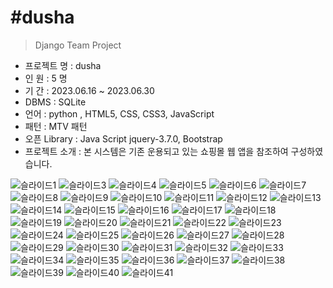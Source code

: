 #dusha
=========
> Django Team Project

- 프로젝트 명 : dusha <br>
- 인 원 : 5 명 <br>
- 기 간 : 2023.06.16 ~ 2023.06.30 <br>
- DBMS : SQLite <br>
- 언어 : python , HTML5, CSS, CSS3, JavaScript <br>
- 패턴 : MTV 패턴 <br>
- 오픈 Library : Java Script jquery-3.7.0, Bootstrap <br>
- 프로젝트 소개 : 본 시스템은 기존 운용되고 있는 쇼핑몰 웹 앱을 참조하여 구성하였습니다.<br>


![슬라이드1](https://github.com/KR-VICTOR-LEE/Django_project_dusha/assets/69022319/900c8500-5a02-4a9e-8f04-b802009ecc75)
![슬라이드3](https://github.com/KR-VICTOR-LEE/Django_project_dusha/assets/69022319/ead35328-f552-4384-890a-c51c1c57c95a)
![슬라이드4](https://github.com/KR-VICTOR-LEE/Django_project_dusha/assets/69022319/6e9cfa2c-9bbd-45de-869b-8228714fdfef)
![슬라이드5](https://github.com/KR-VICTOR-LEE/Django_project_dusha/assets/69022319/4b7e135a-026f-4b98-9bcb-8166ad9a6a37)
![슬라이드6](https://github.com/KR-VICTOR-LEE/Django_project_dusha/assets/69022319/b2deb944-d407-4e61-ad0e-5217d5c10e06)
![슬라이드7](https://github.com/KR-VICTOR-LEE/Django_project_dusha/assets/69022319/0fe28634-b752-478f-847e-66cd95d04884)
![슬라이드8](https://github.com/KR-VICTOR-LEE/Django_project_dusha/assets/69022319/499c9a3c-1177-4fc0-b67e-4790703fd7e4)
![슬라이드9](https://github.com/KR-VICTOR-LEE/Django_project_dusha/assets/69022319/c337d96e-221e-49a5-9e7c-dc2f750fbe57)
![슬라이드10](https://github.com/KR-VICTOR-LEE/Django_project_dusha/assets/69022319/5eb16d66-cf9f-4533-b23d-db2eff85079a)
![슬라이드11](https://github.com/KR-VICTOR-LEE/Django_project_dusha/assets/69022319/cf4e840e-80d8-45b0-b929-35174fb65248)
![슬라이드12](https://github.com/KR-VICTOR-LEE/Django_project_dusha/assets/69022319/b08e99c0-383a-4447-8c69-62a49c55ba10)
![슬라이드13](https://github.com/KR-VICTOR-LEE/Django_project_dusha/assets/69022319/7422752f-f5f7-4a0c-91e2-7415899a1284)
![슬라이드14](https://github.com/KR-VICTOR-LEE/Django_project_dusha/assets/69022319/0a193fc5-fc56-425d-8339-66f0cbbc2981)
![슬라이드15](https://github.com/KR-VICTOR-LEE/Django_project_dusha/assets/69022319/8e5c9b2d-4dcd-4157-b18d-b9e2a4a53f4f)
![슬라이드16](https://github.com/KR-VICTOR-LEE/Django_project_dusha/assets/69022319/4e0bec26-911c-45b7-84b7-c374b7acefc3)
![슬라이드17](https://github.com/KR-VICTOR-LEE/Django_project_dusha/assets/69022319/4daefe51-f347-4386-af05-8e1c8035ddc2)
![슬라이드18](https://github.com/KR-VICTOR-LEE/Django_project_dusha/assets/69022319/c8884239-d87e-45ce-9a7a-0e370cc5ec92)
![슬라이드19](https://github.com/KR-VICTOR-LEE/Django_project_dusha/assets/69022319/e36a2f8f-b956-4ecc-ba60-3f4a706b0b8f)
![슬라이드20](https://github.com/KR-VICTOR-LEE/Django_project_dusha/assets/69022319/280da226-4996-4f36-a31a-48905238bfec)
![슬라이드21](https://github.com/KR-VICTOR-LEE/Django_project_dusha/assets/69022319/d88f84c6-6358-4769-98f9-a0e319de5340)
![슬라이드22](https://github.com/KR-VICTOR-LEE/Django_project_dusha/assets/69022319/bab808c5-a41b-49a2-9b41-4639ff6ae4fd)
![슬라이드23](https://github.com/KR-VICTOR-LEE/Django_project_dusha/assets/69022319/0d284e06-c032-4c2f-a0fb-f7679d8bfc89)
![슬라이드24](https://github.com/KR-VICTOR-LEE/Django_project_dusha/assets/69022319/d18f11cf-9c6b-4920-b26d-49f5d7a3e86e)
![슬라이드25](https://github.com/KR-VICTOR-LEE/Django_project_dusha/assets/69022319/73c7f1e8-1723-4e87-84ac-a545b97bbed4)
![슬라이드26](https://github.com/KR-VICTOR-LEE/Django_project_dusha/assets/69022319/d2c9170f-b45b-476c-a551-d09a08baabc0)
![슬라이드27](https://github.com/KR-VICTOR-LEE/Django_project_dusha/assets/69022319/4646a8cf-fafb-4716-8ee4-42ed0fad7c4a)
![슬라이드28](https://github.com/KR-VICTOR-LEE/Django_project_dusha/assets/69022319/0a2b16e5-e17a-4e4b-b55c-2b6127af859a)
![슬라이드29](https://github.com/KR-VICTOR-LEE/Django_project_dusha/assets/69022319/3886d85e-083d-4dae-92a0-f04bccc7d4d7)
![슬라이드30](https://github.com/KR-VICTOR-LEE/Django_project_dusha/assets/69022319/babe43d0-de84-4082-9eb9-9c30afea5834)
![슬라이드31](https://github.com/KR-VICTOR-LEE/Django_project_dusha/assets/69022319/69128f07-dc2b-4d1f-9963-99cc6b190889)
![슬라이드32](https://github.com/KR-VICTOR-LEE/Django_project_dusha/assets/69022319/e2807151-9fb5-4690-a81b-e7f2da263e23)
![슬라이드33](https://github.com/KR-VICTOR-LEE/Django_project_dusha/assets/69022319/3235cc6d-8677-4af6-891c-649d25cd4734)
![슬라이드34](https://github.com/KR-VICTOR-LEE/Django_project_dusha/assets/69022319/77662f52-5bb8-4897-b538-e351817808da)
![슬라이드35](https://github.com/KR-VICTOR-LEE/Django_project_dusha/assets/69022319/3de89cdd-4a71-444a-b6f5-ea68ef6cd90a)
![슬라이드36](https://github.com/KR-VICTOR-LEE/Django_project_dusha/assets/69022319/e21fe9b2-0151-40b9-9b9b-a57fcfcbecd2)
![슬라이드37](https://github.com/KR-VICTOR-LEE/Django_project_dusha/assets/69022319/3d6f5e41-b688-41e9-8b6e-c0214eeed2aa)
![슬라이드38](https://github.com/KR-VICTOR-LEE/Django_project_dusha/assets/69022319/5cec46fd-8d92-4fc9-bd0f-8420ca4655cc)
![슬라이드39](https://github.com/KR-VICTOR-LEE/Django_project_dusha/assets/69022319/8e72b567-9d94-4cd6-a903-530c743b0fbf)
![슬라이드40](https://github.com/KR-VICTOR-LEE/Django_project_dusha/assets/69022319/5ee03c5a-a0ae-4102-8e4f-28ca2453d483)
![슬라이드41](https://github.com/KR-VICTOR-LEE/Django_project_dusha/assets/69022319/7d1c14ad-0fc3-4802-bdce-9272a0fad3f8)



